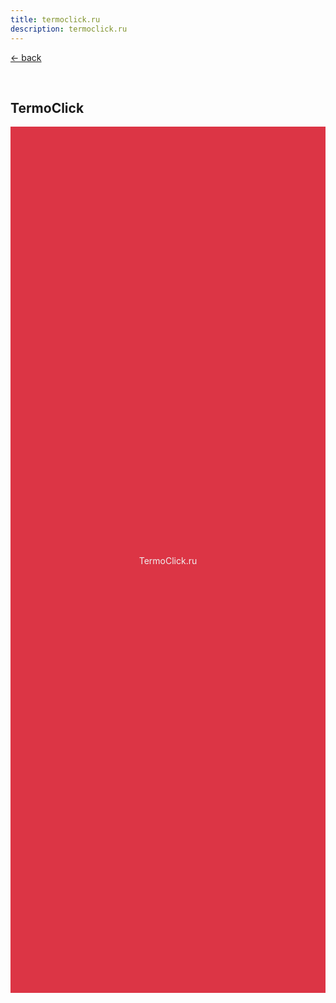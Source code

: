 ```yaml
---
title: termoclick.ru
description: termoclick.ru
---
```


[← back](/work/)

<br/>

## TermoClick

<svg width="800" height="55vh" xmlns="http://www.w3.org/2000/svg" role="img" aria-label="TermoClick.ru">
  <title>TermoClick.ru</title>
  <rect width="100%" height="100%" fill="#dc3545"></rect>
  <text x="50%" y="50%" fill="#f0f0f0" dy=".5em" text-anchor="middle">TermoClick.ru</text>
</svg>
